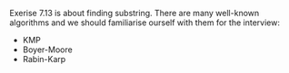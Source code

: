 
Exerise 7.13 is about finding substring. There are many well-known algorithms
and we should familiarise ourself with them for the interview:
* KMP
* Boyer-Moore
* Rabin-Karp

